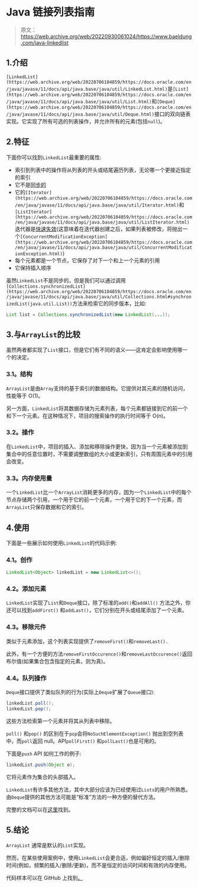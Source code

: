 # Java 链接列表指南

> 原文：<https://web.archive.org/web/20220930061024/https://www.baeldung.com/java-linkedlist>

## 1.介绍

`[LinkedList](https://web.archive.org/web/20220706104859/https://docs.oracle.com/en/java/javase/11/docs/api/java.base/java/util/LinkedList.html)`是`[List](https://web.archive.org/web/20220706104859/https://docs.oracle.com/en/java/javase/11/docs/api/java.base/java/util/List.html)`和`[Deque](https://web.archive.org/web/20220706104859/https://docs.oracle.com/en/java/javase/11/docs/api/java.base/java/util/Deque.html)`接口的双向链表实现。它实现了所有可选的列表操作，并允许所有的元素(包括`null`)。

## 2.特征

下面你可以找到`LinkedList`最重要的属性:

*   索引到列表中的操作将从列表的开头或结尾遍历列表，无论哪一个更接近指定的索引
*   它不是[同步的](https://web.archive.org/web/20220706104859/https://stackoverflow.com/a/1085745/2486904)
*   它的`[Iterator](https://web.archive.org/web/20220706104859/https://docs.oracle.com/en/java/javase/11/docs/api/java.base/java/util/Iterator.html)`和`[ListIterator](https://web.archive.org/web/20220706104859/https://docs.oracle.com/en/java/javase/11/docs/api/java.base/java/util/ListIterator.html)`迭代器是[快速失效](https://web.archive.org/web/20220706104859/https://stackoverflow.com/questions/17377407/what-is-fail-safe-fail-fast-iterators-in-java-how-they-are-implemented)(这意味着在迭代器创建之后，如果列表被修改，将抛出一个`[ConcurrentModificationException](https://web.archive.org/web/20220706104859/https://docs.oracle.com/en/java/javase/11/docs/api/java.base/java/util/ConcurrentModificationException.html)`)
*   每个元素都是一个节点，它保存了对下一个和上一个元素的引用
*   它保持插入顺序

虽然`LinkedList`不是同步的，但是我们可以通过调用`[Collections.synchronizedList](https://web.archive.org/web/20220706104859/https://docs.oracle.com/en/java/javase/11/docs/api/java.base/java/util/Collections.html#synchronizedList(java.util.List))`方法来检索它的同步版本，比如:

```java
List list = Collections.synchronizedList(new LinkedList(...));
```

## 3.与`ArrayList`的比较

虽然两者都实现了`List`接口，但是它们有不同的语义——这肯定会影响使用哪一个的决定。

### 3.1。结构

`ArrayList`是由`Array`支持的基于索引的数据结构。它提供对其元素的随机访问，性能等于 O(1)。

另一方面，`LinkedList`将其数据存储为元素列表，每个元素都链接到它的前一个和下一个元素。在这种情况下，项目的搜索操作的执行时间等于 O(n)。

### 3.2。操作

在`LinkedList`中，项目的插入、添加和移除操作更快，因为当一个元素被添加到集合中的任意位置时，不需要调整数组的大小或更新索引，只有周围元素中的引用会改变。

### 3.3。内存使用量

一个`LinkedList`比一个`ArrayList`消耗更多的内存，因为一个`LinkedList`中的每个节点存储两个引用，一个用于它的前一个元素，一个用于它的下一个元素，而`ArrayList`只保存数据和它的索引。

## 4.使用

下面是一些展示如何使用`LinkedList`的代码示例:

### 4.1。创作

```java
LinkedList<Object> linkedList = new LinkedList<>();
```

### 4.2。添加元素

`LinkedList`实现了`List`和`Deque`接口，除了标准的`add()`和`addAll()` 方法之外，你还可以找到`addFirst()` 和`addLast()`，它们分别在开头或结尾添加了一个元素。

### 4.3。移除元件

类似于元素添加，这个列表实现提供了`removeFirst()`和`removeLast().` 

此外，有一个方便的方法`removeFirstOccurence()`和`removeLastOccurence()`返回布尔值(如果集合包含指定的元素，则为真)。

### 4.4。队列操作

`Deque`接口提供了类似队列的行为(实际上`Deque`扩展了`Queue`接口):

```java
linkedList.poll();
linkedList.pop();
```

这些方法检索第一个元素并将其从列表中移除。

`poll()` 和`pop()` 的区别在于`pop`会将`NoSuchElementException()` 抛出到空列表中，而`poll`返回 null。API`pollFirst()` 和`pollLast()`也是可用的。

下面是`push` API 如何工作的例子:

```java
linkedList.push(Object o);
```

它将元素作为集合的头部插入。

`LinkedList`有许多其他方法，其中大部分应该为已经使用过`Lists`的用户所熟悉。由`Deque`提供的其他方法可能是“标准”方法的一种方便的替代方法。

完整的文档可以在[这里](https://web.archive.org/web/20220706104859/https://docs.oracle.com/en/java/javase/11/docs/api/java.base/java/util/LinkedList.html)找到。

## 5.结论

`ArrayList` 通常是默认的`List`实现。

然而，在某些使用案例中，使用`LinkedList`会更合适，例如偏好恒定的插入/删除时间(例如，频繁的插入/删除/更新)，而不是恒定的访问时间和有效的内存使用。

代码样本可以在 GitHub 上找到[。](https://web.archive.org/web/20220706104859/https://github.com/eugenp/tutorials/tree/master/core-java-modules/core-java-collections-list-2)